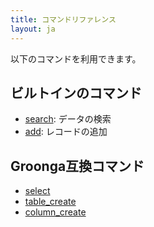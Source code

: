 ```yaml
---
title: コマンドリファレンス
layout: ja
---
```


以下のコマンドを利用できます。

## ビルトインのコマンド

 * [search](search/): データの検索
 * [add](add/): レコードの追加

## Groonga互換コマンド

 * [select](select/)
 * [table_create](table-create/)
 * [column_create](column-create/)
